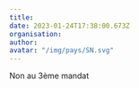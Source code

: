 ```yaml
---
title: 
date: 2023-01-24T17:38:00.673Z
organisation: 
author: 
avatar: "/img/pays/SN.svg"
---
```


Non au 3ème mandat 